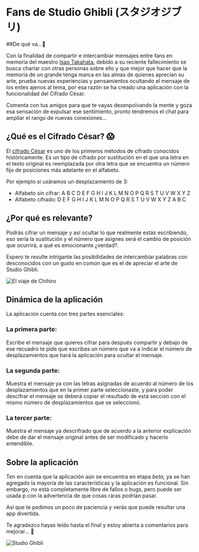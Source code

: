 # Fans de Studio Ghibli (スタジオジブリ)

##De qué va...:musical_note:

Con la finalidad de compartir e intercambiar mensajes entre fans en memoria del maestro [Isao Takahata](https://es.wikipedia.org/wiki/Isao_Takahata), debido a su reciente fallecimiento se busca charlar con otras personas sobre ello y que mejor que hacer que la memoria de un grande tenga marca en las almas de quienes aprecían su arte, prueba nuevas experiencias y pensamientos ocultando el mensaje de los entes ajenos al tema, por esa razón se ha creado una aplicación con la funcionalidad del Cifrado César.

Comenta con tus amigos para que te vayas desenpolvando la mente y goza esa sensación de expulsar ese sentimiento, pronto tendremos el chat para ampliar el rango de nuevas conexiones...

## ¿Qué es el Cifrado César? :scream:

El [cifrado César](https://en.wikipedia.org/wiki/Caesar_cipher) es uno de los
primeros métodos de cifrado conocidos históricamente. Es un tipo de cifrado por
sustitución en el que una letra en el texto original es reemplazada por otra
letra que se encuentra un número fijo de posiciones más adelante en el alfabeto.

Por ejemplo si usáramos un desplazamiento de 3:

* Alfabeto sin cifrar: A B C D E F G H I J K L M N O P Q R S T U V W X Y Z
* Alfabeto cifrado: D E F G H I J K L M N O P Q R S T U V W X Y Z A B C

## ¿Por qué es relevante? 

Podrás cifrar un mensaje y así ocultar lo que realmente estás escribiendo, eso sería la sustitución y el número que asignes será el cambio de posición que ocurrirá, a qué es emocionante ¿verdad?.

Espero te resulte intrigante las posibilidades de intercambiar palabras con desconocidos con un gusto en común que es el de apreciar el arte de Studio Ghibli.

![El viaje de Chihiro](https://i.pinimg.com/originals/e1/1d/41/e11d41d05959fb9f7fbd82198adc36db.jpg)

## Dinámica de la aplicación

La aplicación cuenta con tres partes esenciales:

### La primera parte:

Escribe el mensaje que quieres cifrar para después compartir y debajo de ese recuadro te pide que escribas un número que va a indicar el número de desplazamientos que hará la aplicación para ocultar el mensaje.

### La segunda parte:

Muestra el mensaje ya con las letras asignadas de acuerdo al número de los desplazamientos que en la primer parte seleccionaste, y para poder descifrar el mensaje se deberá copiar el resultado de está sección con el mismo número de desplazamientos que se seleccionó.

### La tercer parte:

Muestra el mensaje ya descrifrado que de acuerdo a la anterior explicación debe de dar el mensaje original antes de ser modificado y hacerlo entendible.


## Sobre la aplicación 

Ten en cuenta que la aplicación aún se encuentra en etapa *beta*, ya se han agregado la mayoría de las características y la aplicación es funcional. Sin embargo, no está completamente libre de fallos o bugs, pero puede ser usada p con la advertencia de que cosas raras podrían pasar.

Así que te pedimos un poco de paciencia y verás que puede resultar una app divertida.

Te agradezco hayas leído hasta el final y estoy abierta a comentarios para mejorar... :see_no_evil: 

![Studio Ghibli](http://78.media.tumblr.com/56e227d5b0cfb83f8beae37fd01b13a3/tumblr_mjdqu8Omq41r2ffi9o1_500.gif)